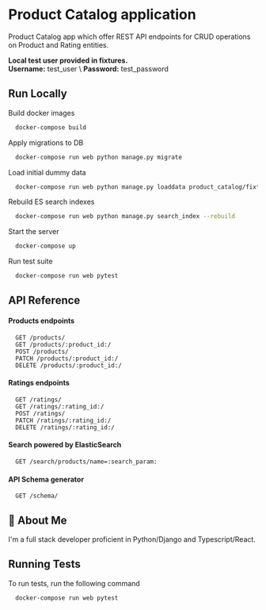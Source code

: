 # Product Catalog application

Product Catalog app which offer REST API endpoints for CRUD operations on Product and Rating entities.

**Local test user provided in fixtures.** \
**Username:** test_user \ **Password:** test_password


## Run Locally

Build docker images

```bash
  docker-compose build
```

Apply migrations to DB

```bash
  docker-compose run web python manage.py migrate
```

Load initial dummy data

```bash
  docker-compose run web python manage.py loaddata product_catalog/fixtures/data.json
```

Rebuild ES search indexes

```bash
  docker-compose run web python manage.py search_index --rebuild 
```

Start the server

```bash
  docker-compose up
```

Run test suite

```bash
  docker-compose run web pytest
```

 
## API Reference

#### Products endpoints

```http
  GET /products/
  GET /products/:product_id:/
  POST /products/
  PATCH /products/:product_id:/
  DELETE /products/:product_id:/

```

#### Ratings endpoints

```http
  GET /ratings/
  GET /ratings/:rating_id:/
  POST /ratings/
  PATCH /ratings/:rating_id:/
  DELETE /ratings/:rating_id:/
```

#### Search powered by ElasticSearch

```http
  GET /search/products/name=:search_param:
```

#### API Schema generator

```http
  GET /schema/
```




## 🚀 About Me
I'm a full stack developer proficient in Python/Django and Typescript/React. 


## Running Tests

To run tests, run the following command

```bash
  docker-compose run web pytest
```

